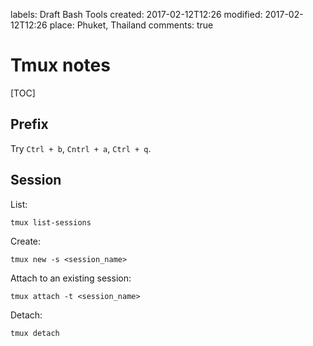 labels: Draft
        Bash
        Tools
created: 2017-02-12T12:26
modified: 2017-02-12T12:26
place: Phuket, Thailand
comments: true

# Tmux notes

[TOC]

## Prefix

Try `Ctrl + b`, `Cntrl + a`, `Ctrl + q`.

## Session

List:
```
tmux list-sessions
```

Create:
```
tmux new -s <session_name>
```

Attach to an existing session:
```
tmux attach -t <session_name>
```

Detach:
```
tmux detach
```
